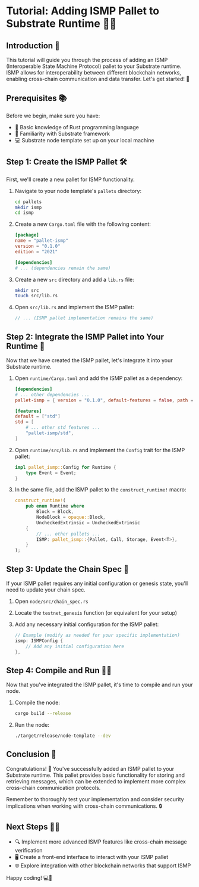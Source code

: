 # Tutorial: Adding ISMP Pallet to Substrate Runtime 🚀🔗

## Introduction 🌟

This tutorial will guide you through the process of adding an ISMP (Interoperable State Machine Protocol) pallet to your Substrate runtime. ISMP allows for interoperability between different blockchain networks, enabling cross-chain communication and data transfer. Let's get started! 💪

## Prerequisites 📚

Before we begin, make sure you have:

- 🦀 Basic knowledge of Rust programming language
- 🧱 Familiarity with Substrate framework
- 💻 Substrate node template set up on your local machine

## Step 1: Create the ISMP Pallet 🛠️

First, we'll create a new pallet for ISMP functionality.

1. Navigate to your node template's `pallets` directory:

   ```bash
   cd pallets
   mkdir ismp
   cd ismp
   ```

2. Create a new `Cargo.toml` file with the following content:

   ```toml
   [package]
   name = "pallet-ismp"
   version = "0.1.0"
   edition = "2021"

   [dependencies]
   # ... (dependencies remain the same)
   ```

3. Create a new `src` directory and add a `lib.rs` file:

   ```bash
   mkdir src
   touch src/lib.rs
   ```

4. Open `src/lib.rs` and implement the ISMP pallet:

   ```rust
   // ... (ISMP pallet implementation remains the same)
   ```

## Step 2: Integrate the ISMP Pallet into Your Runtime 🔧

Now that we have created the ISMP pallet, let's integrate it into your Substrate runtime.

1. Open `runtime/Cargo.toml` and add the ISMP pallet as a dependency:

   ```toml
   [dependencies]
   # ... other dependencies ...
   pallet-ismp = { version = "0.1.0", default-features = false, path = "../pallets/ismp" }

   [features]
   default = ["std"]
   std = [
       # ... other std features ...
       "pallet-ismp/std",
   ]
   ```

2. Open `runtime/src/lib.rs` and implement the `Config` trait for the ISMP pallet:

   ```rust
   impl pallet_ismp::Config for Runtime {
       type Event = Event;
   }
   ```

3. In the same file, add the ISMP pallet to the `construct_runtime!` macro:

   ```rust
   construct_runtime!(
       pub enum Runtime where
           Block = Block,
           NodeBlock = opaque::Block,
           UncheckedExtrinsic = UncheckedExtrinsic
       {
           // ... other pallets ...
           ISMP: pallet_ismp::{Pallet, Call, Storage, Event<T>},
       }
   );
   ```

## Step 3: Update the Chain Spec 🔗

If your ISMP pallet requires any initial configuration or genesis state, you'll need to update your chain spec.

1. Open `node/src/chain_spec.rs`
2. Locate the `testnet_genesis` function (or equivalent for your setup)
3. Add any necessary initial configuration for the ISMP pallet:

   ```rust
   // Example (modify as needed for your specific implementation)
   ismp: ISMPConfig {
       // Add any initial configuration here
   },
   ```

## Step 4: Compile and Run 🏃‍♂️

Now that you've integrated the ISMP pallet, it's time to compile and run your node.

1. Compile the node:

   ```bash
   cargo build --release
   ```

2. Run the node:

   ```bash
   ./target/release/node-template --dev
   ```

## Conclusion 🎉

Congratulations! 🥳 You've successfully added an ISMP pallet to your Substrate runtime. This pallet provides basic functionality for storing and retrieving messages, which can be extended to implement more complex cross-chain communication protocols.

Remember to thoroughly test your implementation and consider security implications when working with cross-chain communications. 🔒

## Next Steps 🚶‍♂️

- 🔍 Implement more advanced ISMP features like cross-chain message verification
- 🖥️ Create a front-end interface to interact with your ISMP pallet
- 🌐 Explore integration with other blockchain networks that support ISMP

Happy coding! 💻🎊

